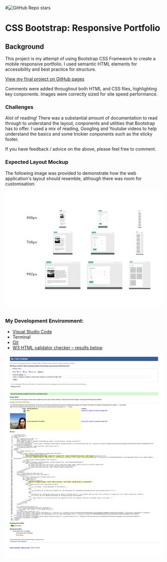 #![GitHub Repo stars](https://img.shields.io/github/stars/rubybassi?style=social)

# CSS Bootstrap: Responsive Portfolio

## Background

This project is my attempt of using Bootstrap CSS Framework to create a mobile responsive portfolio. I used semantic HTML elements for accessibility and best practice for structure.

[View my final project on GitHub pages](https://rubybassi.github.io/bootstrap-responsive-portfolio/index.html)

Comments were added throughout both HTML and CSS files, highlighting key conponents. Images were correctly sized for site speed performance.

### Challenges

Alot of reading! There was a substantial amount of documentation to read through to understand the layout, conponents and utilities that Bootstrap has to offer. I used a mix of reading, Googling and Youtube videos to help understand the basics and some trickier conponents such as the sticky footer.

If you have feedback / advice on the above, please feel free to comment.


### Expected Layout Mockup

The following image was provided to demonstrate how the web application's layout should resemble, although there was room for customisation:

![End Game Mock Up](images/mockup.png)

### My Development Enviromment:
* [Visual Studio Code](https://code.visualstudio.com/)
* Terminal
* [Git](https://git-scm.com/book/en/v2/Getting-Started-Installing-Git)
* [W3 HTML validator checker – results below](https://validator.w3.org/)

![W3 HTML validator checker](/images/w3-validator-results.png)
